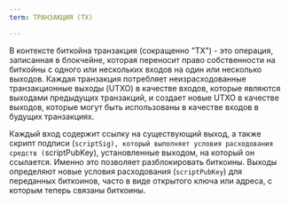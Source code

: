 ```yaml
---
term: ТРАНЗАКЦИЯ (TX)

---
```

В контексте биткойна транзакция (сокращенно "TX") - это операция, записанная в блокчейне, которая переносит право собственности на биткойны с одного или нескольких входов на один или несколько выходов. Каждая транзакция потребляет неизрасходованные транзакционные выходы (UTXO) в качестве входов, которые являются выходами предыдущих транзакций, и создает новые UTXO в качестве выходов, которые могут быть использованы в качестве входов в будущих транзакциях.

Каждый вход содержит ссылку на существующий выход, а также скрипт подписи (`scriptSig), который выполняет условия расходования средств (`scriptPubKey), установленные выходом, на который он ссылается. Именно это позволяет разблокировать биткоины. Выходы определяют новые условия расходования (`scriptPubKey`) для переданных биткоинов, часто в виде открытого ключа или адреса, с которым теперь связаны биткоины.